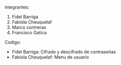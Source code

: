 Integrantes:
1. Fidel Barriga
2. Fabiola Cheuquelaf
3. Marco contreras
4. Francisco Gatica

Codigo:
* Fidel Barriga: Cifrado y descifrado de contraseñas
* Fabiola Cheuquelaf: Menu de usuario
